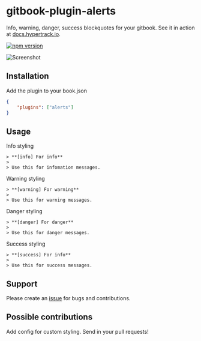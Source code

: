 # gitbook-plugin-alerts
Info, warning, danger, success blockquotes for your gitbook. See it in action at [docs.hypertrack.io](https://docs.hypertrack.io).

[![npm version](https://badge.fury.io/js/gitbook-plugin-alerts.svg)](https://badge.fury.io/js/gitbook-plugin-alerts)

![Screenshot](screenshot.png)






<extoc></extoc>

## Installation
Add the plugin to your book.json

```json
{
    "plugins": ["alerts"]
}
```

## Usage
Info styling
```
> **[info] For info**
>
> Use this for infomation messages.
```

Warning styling
```
> **[warning] For warning**
>
> Use this for warning messages.
```

Danger styling
```
> **[danger] For danger**
>
> Use this for danger messages.
```

Success styling
```
> **[success] For info**
>
> Use this for success messages.
```

## Support
Please create an [issue](https://github.com/hypertrack/gitbook-plugin-alerts/issues) for bugs and contributions.

## Possible contributions
Add config for custom styling. Send in your pull requests!
